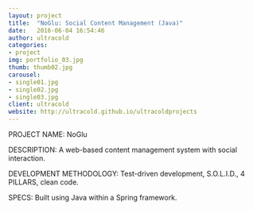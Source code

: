 ```yaml
---
layout: project
title:  "NoGlu: Social Content Management (Java)"
date:   2016-06-04 16:54:46
author: ultracold
categories:
- project
img: portfolio_03.jpg
thumb: thumb02.jpg
carousel:
- single01.jpg
- single02.jpg
- single03.jpg
client: ultracold
website: http://ultracold.github.io/ultracoldprojects
---
```

PROJECT NAME: NoGlu

DESCRIPTION: A web-based content management system with social interaction.

DEVELOPMENT METHODOLOGY: Test-driven development, S.O.L.I.D., 4 PILLARS, clean code.

SPECS: Built using Java within a Spring framework.

